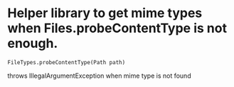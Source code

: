 # Helper library to get mime types when Files.probeContentType is not enough.

	FileTypes.probeContentType(Path path)

throws IllegalArgumentException when mime type is not found
